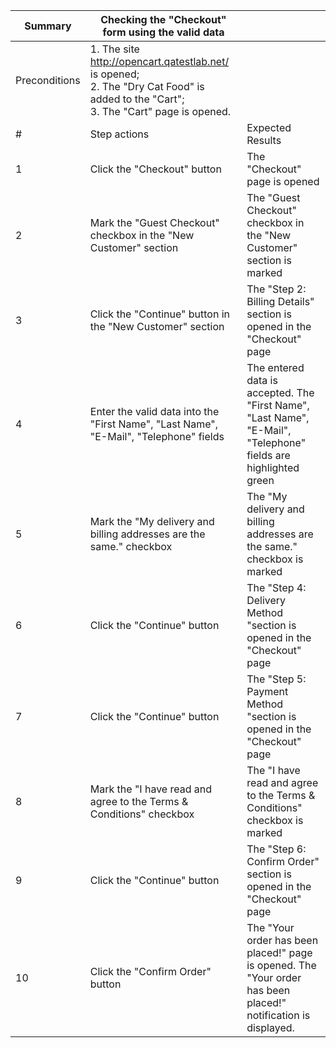 |Summary|Checking the "Checkout" form using the valid data||
|---|---|---|
|Preconditions|1. The site http://opencart.qatestlab.net/ is opened;<br/>2. The "Dry Cat Food" is added to the "Cart";<br/>3. The "Cart" page is opened.|
|#|Step actions|Expected Results|
|1|Click the "Checkout" button|The "Checkout" page is opened|
|2|Mark the "Guest Checkout" checkbox in the "New Customer" section|The "Guest Checkout" checkbox in the "New Customer" section is marked|
|3|Click the "Continue" button in the "New Customer" section|The "Step 2: Billing Details" section is opened in the "Checkout" page|
|4|Enter the valid data into the "First Name", "Last Name", "E-Mail", "Telephone" fields|The entered data is accepted. The "First Name", "Last Name", "E-Mail", "Telephone" fields are highlighted green|
|5|Mark the "My delivery and billing addresses are the same." checkbox|The "My delivery and billing addresses are the same." checkbox is marked|
|6|Click the "Continue" button|The "Step 4: Delivery Method "section is opened in the "Checkout" page
|7|Click the "Continue" button|The "Step 5: Payment Method "section is opened in the "Checkout" page|
|8|Mark the "I have read and agree to the Terms & Conditions" checkbox|The "I have read and agree to the Terms & Conditions" checkbox is marked|
|9|Click the "Continue" button|The "Step 6: Confirm Order" section is opened in the "Checkout" page|
|10|Click the "Confirm Order" button|The "Your order has been placed!" page is opened. The "Your order has been placed!" notification is displayed.|
